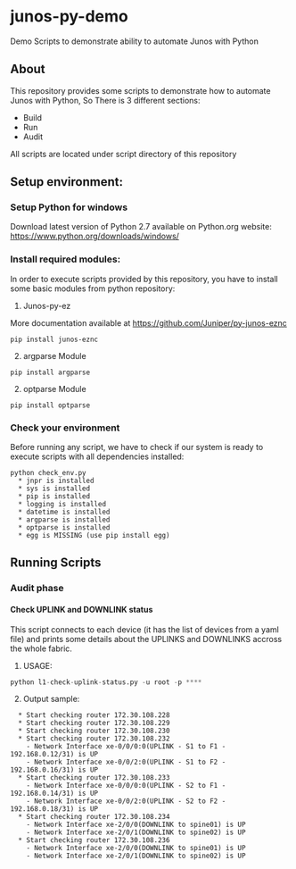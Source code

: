 # junos-py-demo
Demo Scripts to demonstrate ability to automate Junos with Python

## About
This repository provides some scripts to demonstrate how to automate Junos with Python, So There is 3 different sections:
- Build
- Run
- Audit

All scripts are located under script directory of this repository

## Setup environment:
### Setup Python for windows
Download latest version of Python 2.7 available on Python.org website: https://www.python.org/downloads/windows/

### Install required modules:
In order to execute scripts provided by this repository, you have to install some basic modules from python repository:

1. Junos-py-ez

More documentation available at https://github.com/Juniper/py-junos-eznc

```shell
pip install junos-eznc
```

2.  argparse Module
```shell
pip install argparse
```

2.  optparse Module
```shell
pip install optparse
```

### Check your environment

Before running any script, we have to check if our system is ready to execute scripts with all dependencies installed:
```shell
python check_env.py
  * jnpr is installed
  * sys is installed
  * pip is installed
  * logging is installed
  * datetime is installed
  * argparse is installed
  * optparse is installed
  * egg is MISSING (use pip install egg)
```

## Running Scripts
### Audit phase
#### Check UPLINK and DOWNLINK status
This script connects to each device (it has the list of devices from a yaml file) and prints some details about the UPLINKS and DOWNLINKS accross the whole fabric.

1. USAGE:
```python
python l1-check-uplink-status.py -u root -p **** 
```

2. Output sample:
```
  * Start checking router 172.30.108.228
  * Start checking router 172.30.108.229
  * Start checking router 172.30.108.230
  * Start checking router 172.30.108.232
    - Network Interface xe-0/0/0:0(UPLINK - S1 to F1 - 192.168.0.12/31) is UP
    - Network Interface xe-0/0/2:0(UPLINK - S1 to F2 - 192.168.0.16/31) is UP
  * Start checking router 172.30.108.233
    - Network Interface xe-0/0/0:0(UPLINK - S2 to F1 - 192.168.0.14/31) is UP
    - Network Interface xe-0/0/2:0(UPLINK - S2 to F2 - 192.168.0.18/31) is UP
  * Start checking router 172.30.108.234
    - Network Interface xe-2/0/0(DOWNLINK to spine01) is UP
    - Network Interface xe-2/0/1(DOWNLINK to spine02) is UP
  * Start checking router 172.30.108.236
    - Network Interface xe-2/0/0(DOWNLINK to spine01) is UP
    - Network Interface xe-2/0/1(DOWNLINK to spine02) is UP
```